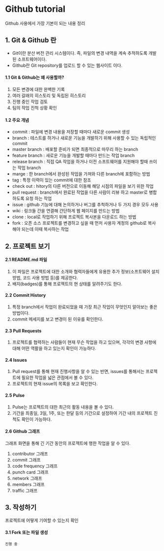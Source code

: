 # Github tutorial
Github 사용에서 가장 기본이 되는 내용 정리

## 1. Git & Github 란
* Git이란 분산 버전 관리 시스템이다. 즉, 파일의 변경 내역을 계속 추적하도록 개발 된 소프트웨어이다.
* Github란 Git repository를 업로드 할 수 있는 웹사이트 이다.

#### 1.1 Git & Github는 왜 사용할까?
1. 모든 변경에 대한 완벽한 기록
2. 여러 갈래의 히스토리 및 독립된 히스토리
3. 진행 중인 작업 검토
4. 팀의 작업 진척 상황 확인

#### 1.2 주요 개념
* commit : 파일에 변경 내용을 저장할 때마다 새로운 commit 생성
* branch : 테스트를 하거나 새로운 기능을 개발하기 위해 사용할 수 있는 독립적인 commit
* master branch : 배포할 준비가 되면 최종적으로 마무리 하는 branch
* feature branch : 새로운 기능을 개발할 때마다 만드는 작업 branch
* release branch : 직접 QA 작업을 하거나 이전 소프트웨어를 지원해야 할때 쓰이는 작업 branch
* marge : 한 branch에서 완성된 작업을 가져와 다른 branch에 포함하는 방법
* tag : 특정 이력이 있는 commit에 대한 참조
* check out : hitory의 다른 버전으로 이동해 해당 시점의 파일을 보기 위한 작업
* pull request : branch에서 완료된 작업을 다른 사람이 리뷰 하고 master로 병합하도록 요청 하는 작업
* issue : github 기능에 대해 논의하거나 버그를 추척하거나 두 가지 경우 모두 사용
* wiki : 링크들 간을 연결해 간단하게 웹 페이지를 만드는 방법
* clone : local로 작업하기 위해 프로젝트 복사본을 다운로드 하는 방법
* fork : 오픈 소스 프로젝트를 변경하고 싶을 때 먼저 사용자 계정의 github로 복사 해야 되는데 이때 복사하는 작업

## 2. 프로젝트 보기

#### 2.1 README.md 파일
1. 이 파일은 프로젝트에 대한 소개와 협력자들에게 유용한 추가 정보(소프트웨어 설치 방법, 코드 사용 방법 등)를 제공한다.
2. 배지(badges)를 통해 프로젝트의 현 상태를 알려주기도 한다.

#### 2.2 Commit History
1. 특정 branch에서 작업이 완료되었을 때 가장 최근 작업이 무엇인지 알아보는 좋은 방법이다.
2. commit 메세지를 보고 변경이 된 이유를 확인한다.

#### 2.3 Pull Requests
1. 프로젝트를 협력하는 사람들이 현재 무슨 작업을 하고 있으며, 각각의 변경 사항에 대해 어떤 역활을 하고 있는지 확인이 가능하다.

#### 2.4 Issues
1. Pull request를 통해 현재 진행사항을 알 수 있는 반면, issues를 통해서는 프로젝트에 필요한 작업을 넓은 관점에서 볼 수 있다.
2. 프로젝트의 현재 issue의 목록을 보고 확인한다.

#### 2.5 Pulse
1. Pulse는 프로젝트의 대한 최근의 활동 내용을 볼 수 있다.
2. 기간을 최종일, 3일, 1주, 또는 한달 등의 기간으로 설정하여 기간 내의 프로젝트 진척도 확인이 가능하다.

#### 2.6 Github 그래프
그래프 화면을 통해 긴 기간 동안의 프로젝트에 행한 작업을 알 수 있다.
1. contributor 그래프
2. commit 그래프
3. code frequency 그래프
4. punch card 그래프
5. network 그래프
6. members 그래프
7. traffic 그래프

## 3. 작성하기
프로젝트에 어떻게 기여할 수 있는지 확인

#### 3.1 Fork 또는 파일 생성
~~~
진행 중
~~~
